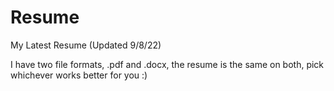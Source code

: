 # Resume
My Latest Resume (Updated 9/8/22)

I have two file formats, .pdf and .docx, the resume is the same on both, pick whichever works better for you :)
